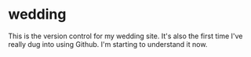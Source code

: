 wedding
=======

This is the version control for my wedding site. It's also the first time I've really dug into using Github. I'm starting to understand it now.